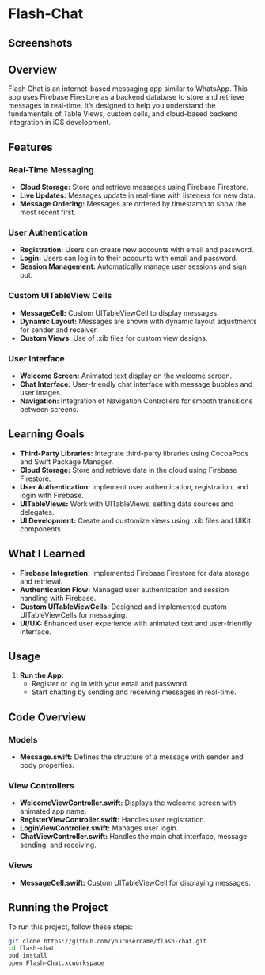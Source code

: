 # Flash-Chat

## Screenshots



## Overview

Flash Chat is an internet-based messaging app similar to WhatsApp. This app uses Firebase Firestore as a backend database to store and retrieve messages in real-time. It’s designed to help you understand the fundamentals of Table Views, custom cells, and cloud-based backend integration in iOS development.

## Features

### Real-Time Messaging

- **Cloud Storage:** Store and retrieve messages using Firebase Firestore.
- **Live Updates:** Messages update in real-time with listeners for new data.
- **Message Ordering:** Messages are ordered by timestamp to show the most recent first.

### User Authentication

- **Registration:** Users can create new accounts with email and password.
- **Login:** Users can log in to their accounts with email and password.
- **Session Management:** Automatically manage user sessions and sign out.

### Custom UITableView Cells

- **MessageCell:** Custom UITableViewCell to display messages.
- **Dynamic Layout:** Messages are shown with dynamic layout adjustments for sender and receiver.
- **Custom Views:** Use of .xib files for custom view designs.

### User Interface

- **Welcome Screen:** Animated text display on the welcome screen.
- **Chat Interface:** User-friendly chat interface with message bubbles and user images.
- **Navigation:** Integration of Navigation Controllers for smooth transitions between screens.

## Learning Goals

- **Third-Party Libraries:** Integrate third-party libraries using CocoaPods and Swift Package Manager.
- **Cloud Storage:** Store and retrieve data in the cloud using Firebase Firestore.
- **User Authentication:** Implement user authentication, registration, and login with Firebase.
- **UITableViews:** Work with UITableViews, setting data sources and delegates.
- **UI Development:** Create and customize views using .xib files and UIKit components.

## What I Learned

- **Firebase Integration:** Implemented Firebase Firestore for data storage and retrieval.
- **Authentication Flow:** Managed user authentication and session handling with Firebase.
- **Custom UITableViewCells:** Designed and implemented custom UITableViewCells for messaging.
- **UI/UX:** Enhanced user experience with animated text and user-friendly interface.

## Usage

1. **Run the App:**
   - Register or log in with your email and password.
   - Start chatting by sending and receiving messages in real-time.

## Code Overview

### Models

- **Message.swift:** Defines the structure of a message with sender and body properties.

### View Controllers

- **WelcomeViewController.swift:** Displays the welcome screen with animated app name.
- **RegisterViewController.swift:** Handles user registration.
- **LoginViewController.swift:** Manages user login.
- **ChatViewController.swift:** Handles the main chat interface, message sending, and receiving.

### Views

- **MessageCell.swift:** Custom UITableViewCell for displaying messages.

## Running the Project

To run this project, follow these steps:
```bash
git clone https://github.com/yourusername/flash-chat.git
cd flash-chat
pod install
open Flash-Chat.xcworkspace
